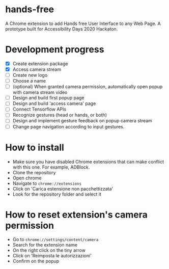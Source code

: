 # hands-free

A Chrome extension to add Hands free User Interface to any Web Page. A prototype built for Accessibility Days 2020 Hackaton.

# Development progress

- [x] Create extension package
- [x] Access camera stream
- [ ] Create new logo
- [ ] Choose a name
- [ ] (optional) When granted camera permission, automatically open popup with camera stream video
- [ ] Design and build first popup page
- [ ] Design and build 'access camera' page
- [ ] Connect Tensorflow APIs
- [ ] Recognize gestures (head or hands, or both)
- [ ] Design and implement gesture feedback on popup camera stream
- [ ] Change page navigation according to input gestures.

# How to install

- Make sure you have disabled Chrome extensions that can make conflict with this one. For example, ADBlock.
- Clone the repository
- Open chrome
- Navigate to `chrome://extensions`
- Click on 'Carica estensione non pacchettizzata'
- Look for the repository folder and select it

# How to reset extension's camera permission

- Go to `chrome://settings/content/camera`
- Search for the extension name
- On the right click on the tiny arrow
- Click on 'Reimposta le autorizzazioni'
- Confirm on the popup

